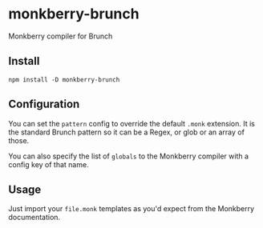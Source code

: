 # monkberry-brunch

Monkberry compiler for Brunch

## Install

```
npm install -D monkberry-brunch
```

## Configuration

You can set the `pattern` config to override the default `.monk` extension. It is the standard Brunch pattern so it can be a Regex, or glob or an array of those.

You can also specify the list of `globals` to the Monkberry compiler with a config key of that name.

## Usage

Just import your `file.monk` templates as you'd expect from the Monkberry documentation.

